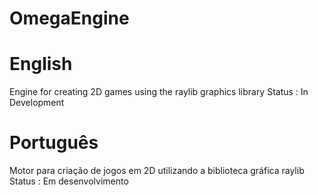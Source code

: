 # OmegaEngine

# English
Engine for creating 2D games using the raylib graphics library
Status : In Development

# Português
Motor para criação de jogos em 2D utilizando a biblioteca gráfica raylib
Status : Em desenvolvimento
